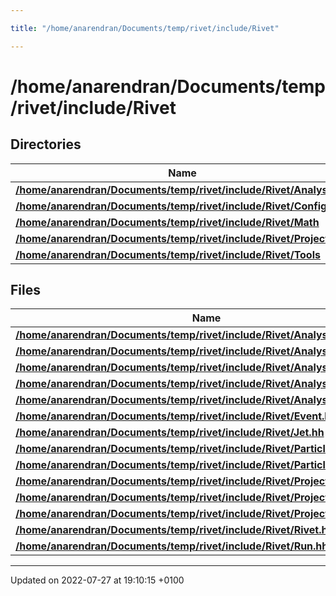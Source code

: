 ```yaml
---

title: "/home/anarendran/Documents/temp/rivet/include/Rivet"

---
```


# /home/anarendran/Documents/temp/rivet/include/Rivet



## Directories

| Name           |
| -------------- |
| **[/home/anarendran/Documents/temp/rivet/include/Rivet/Analyses](http://example.org/files/dir_95aa111482ac78de112b53d515484ea0/#dir-/home/anarendran/documents/temp/rivet/include/rivet/analyses)**  |
| **[/home/anarendran/Documents/temp/rivet/include/Rivet/Config](http://example.org/files/dir_05ba7f456be4128d23a020ef0a2a08c2/#dir-/home/anarendran/documents/temp/rivet/include/rivet/config)**  |
| **[/home/anarendran/Documents/temp/rivet/include/Rivet/Math](http://example.org/files/dir_0769c7aa710e0023bc7825ae94ae6b4c/#dir-/home/anarendran/documents/temp/rivet/include/rivet/math)**  |
| **[/home/anarendran/Documents/temp/rivet/include/Rivet/Projections](http://example.org/files/dir_6e14df67eb6c7a89bd675a5f2e07924f/#dir-/home/anarendran/documents/temp/rivet/include/rivet/projections)**  |
| **[/home/anarendran/Documents/temp/rivet/include/Rivet/Tools](http://example.org/files/dir_6e4982a11e60a68548e5c53e708dbd93/#dir-/home/anarendran/documents/temp/rivet/include/rivet/tools)**  |

## Files

| Name           |
| -------------- |
| **[/home/anarendran/Documents/temp/rivet/include/Rivet/Analysis.hh](http://example.org/files/analysis_8hh/#file-analysis.hh)**  |
| **[/home/anarendran/Documents/temp/rivet/include/Rivet/AnalysisBuilder.hh](http://example.org/files/analysisbuilder_8hh/#file-analysisbuilder.hh)**  |
| **[/home/anarendran/Documents/temp/rivet/include/Rivet/AnalysisHandler.hh](http://example.org/files/analysishandler_8hh/#file-analysishandler.hh)**  |
| **[/home/anarendran/Documents/temp/rivet/include/Rivet/AnalysisInfo.hh](http://example.org/files/analysisinfo_8hh/#file-analysisinfo.hh)**  |
| **[/home/anarendran/Documents/temp/rivet/include/Rivet/AnalysisLoader.hh](http://example.org/files/analysisloader_8hh/#file-analysisloader.hh)**  |
| **[/home/anarendran/Documents/temp/rivet/include/Rivet/Event.hh](http://example.org/files/event_8hh/#file-event.hh)**  |
| **[/home/anarendran/Documents/temp/rivet/include/Rivet/Jet.hh](http://example.org/files/jet_8hh/#file-jet.hh)**  |
| **[/home/anarendran/Documents/temp/rivet/include/Rivet/Particle.hh](http://example.org/files/particle_8hh/#file-particle.hh)**  |
| **[/home/anarendran/Documents/temp/rivet/include/Rivet/ParticleBase.hh](http://example.org/files/particlebase_8hh/#file-particlebase.hh)**  |
| **[/home/anarendran/Documents/temp/rivet/include/Rivet/Projection.hh](http://example.org/files/projection_8hh/#file-projection.hh)**  |
| **[/home/anarendran/Documents/temp/rivet/include/Rivet/ProjectionApplier.hh](http://example.org/files/projectionapplier_8hh/#file-projectionapplier.hh)**  |
| **[/home/anarendran/Documents/temp/rivet/include/Rivet/ProjectionHandler.hh](http://example.org/files/projectionhandler_8hh/#file-projectionhandler.hh)**  |
| **[/home/anarendran/Documents/temp/rivet/include/Rivet/Rivet.hh](http://example.org/files/rivet_8hh/#file-rivet.hh)**  |
| **[/home/anarendran/Documents/temp/rivet/include/Rivet/Run.hh](http://example.org/files/run_8hh/#file-run.hh)**  |






-------------------------------

Updated on 2022-07-27 at 19:10:15 +0100
